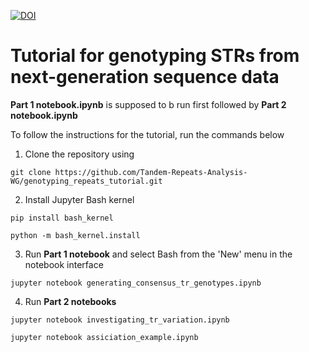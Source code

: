 [![DOI](https://zenodo.org/badge/{789375751}.svg)](https://zenodo.org/badge/latestdoi/{789375751})

# Tutorial for genotyping STRs from next-generation sequence data


**Part 1 notebook.ipynb** is supposed to b run first followed by **Part 2 notebook.ipynb**

To follow the instructions for the tutorial, run the commands below

1. Clone the repository using
```
git clone https://github.com/Tandem-Repeats-Analysis-WG/genotyping_repeats_tutorial.git
```

2. Install Jupyter Bash kernel
```
pip install bash_kernel

python -m bash_kernel.install
```

3. Run **Part 1 notebook** and select Bash from the 'New' menu in the notebook interface
```
jupyter notebook generating_consensus_tr_genotypes.ipynb
```

4. Run **Part 2 notebooks**
```
jupyter notebook investigating_tr_variation.ipynb
```

```
jupyter notebook assiciation_example.ipynb
```
